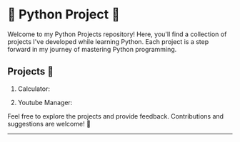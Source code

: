 # 📌 Python Project 🐍

Welcome to my Python Projects repository! Here, you'll find a collection of projects I've developed while learning Python. Each project is a step forward in my journey of mastering Python programming.

## Projects 🚀

1. Calculator:

1. Youtube Manager:

Feel free to explore the projects and provide feedback. Contributions and suggestions are welcome! 🙌

---